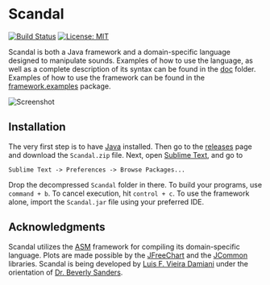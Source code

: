 # Scandal

[![Build Status](https://travis-ci.org/lufevida/Scandal.svg?branch=master)](https://travis-ci.org/lufevida/Scandal)
[![License: MIT](https://img.shields.io/badge/License-MIT-yellow.svg)](https://opensource.org/licenses/MIT)

Scandal is both a Java framework and a domain-specific language designed to manipulate sounds. Examples of how to use the language, as well as a complete description of its syntax can be found in the [doc](https://github.com/lufevida/Scandal/blob/master/doc) folder. Examples of how to use the framework can be found in the [framework.examples](https://github.com/lufevida/Scandal/blob/master/src/framework/examples) package.

![Screenshot](https://raw.githubusercontent.com/lufevida/Scandal/master/doc/Screenshot.png)

## Installation

The very first step is to have [Java](https://www.java.com/en/download/) installed. Then go to the [releases](https://github.com/lufevida/Scandal/releases) page and download the `Scandal.zip` file. Next, open [Sublime Text](https://www.sublimetext.com), and go to
```
Sublime Text -> Preferences -> Browse Packages...
```
Drop the decompressed `Scandal` folder in there. To build your programs, use `command + b`. To cancel execution, hit `control + c`. To use the framework alone, import the `Scandal.jar` file using your preferred IDE.

## Acknowledgments

Scandal utilizes the [ASM](http://asm.ow2.org) framework for compiling its domain-specific language. Plots are made possible by the [JFreeChart](http://www.jfree.org/jfreechart) and the [JCommon](http://www.jfree.org/jcommon) libraries. Scandal is being developed by [Luis F. Vieira Damiani](http://vieira-damiani.com) under the orientation of [Dr. Beverly Sanders](https://www.cise.ufl.edu/people/faculty/sanders).
